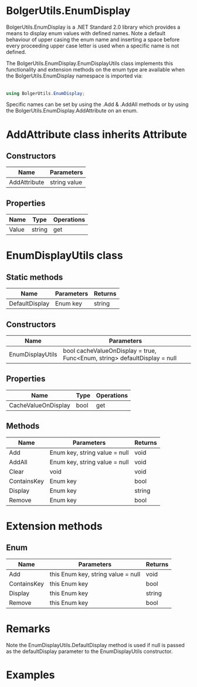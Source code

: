 # BolgerUtils.EnumDisplay

BolgerUtils.EnumDisplay is a .NET Standard 2.0 library which provides a means to display enum values with defined names. Note a default behaviour of upper casing the enum name and inserting a space before every proceeding upper case letter is used when a specific name is not defined.

The BolgerUtils.EnumDisplay.EnumDisplayUtils class implements this functionality and extension methods on the enum type are available when the BolgerUtils.EnumDisplay namespace is imported via:

######

```csharp
using BolgerUtils.EnumDisplay;
```

Specific names can be set by using the .Add & .AddAll methods or by using the BolgerUtils.EnumDisplay.AddAttribute on an enum.

# AddAttribute class inherits Attribute

## Constructors

Name | Parameters
--- | ---
AddAttribute | string value

## Properties

Name | Type | Operations
--- | --- | ---
Value | string | get

# EnumDisplayUtils class

## Static methods

Name | Parameters | Returns
--- | --- | ---
DefaultDisplay | Enum key | string

## Constructors

Name | Parameters
--- | ---
EnumDisplayUtils | bool cacheValueOnDisplay = true, Func\<Enum, string\>  defaultDisplay = null

## Properties

Name | Type | Operations
--- | --- | ---
CacheValueOnDisplay | bool | get

## Methods

Name | Parameters | Returns
--- | --- | ---
Add | Enum key, string value = null | void
AddAll | Enum key, string value = null | void
Clear | void | void
ContainsKey | Enum key | bool
Display | Enum key | string
Remove | Enum key | bool

# Extension methods

## Enum

Name | Parameters | Returns
--- | --- | ---
Add | this Enum key, string value = null | void
ContainsKey | this Enum key | bool
Display | this Enum key | string
Remove | this Enum key | bool

# Remarks

Note the EnumDisplayUtils.DefaultDisplay method is used if null is passed as the defaultDisplay parameter to the EnumDisplayUtils constructor.

# Examples
